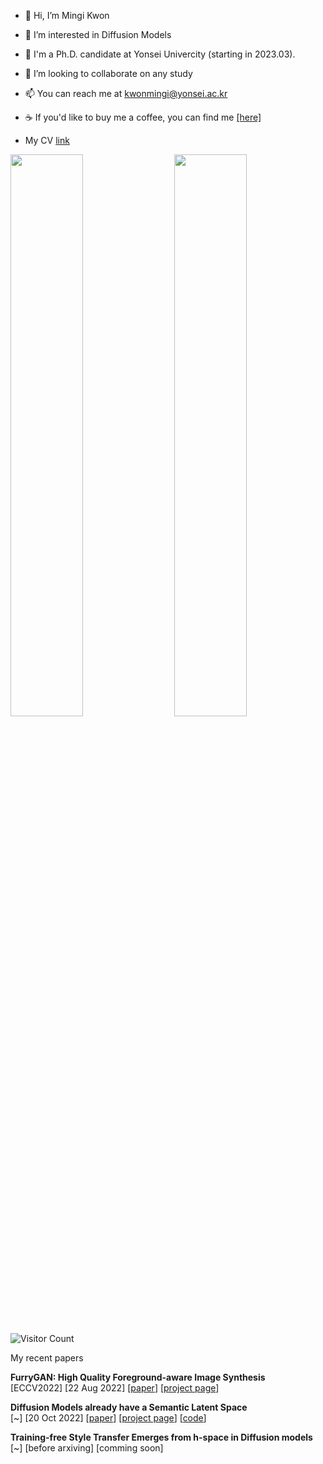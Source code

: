 - 👋 Hi, I’m Mingi Kwon
- 👀 I’m interested in Diffusion Models
- 🌱 I'm a Ph.D. candidate at Yonsei Univercity (starting in 2023.03).
- 💞️ I’m looking to collaborate on any study
- 📫 You can reach me at kwonmingi@yonsei.ac.kr
- ☕ If you'd like to buy me a coffee, you can find me [[here]](https://www.buymeacoffee.com/kwonmingi)

- My CV [link](https://drive.google.com/file/d/1d1TOCA20KmYnY8RvBvhFwku7QaaWIMZL/view?usp=share_link)


<img  src="https://github-readme-stats.vercel.app/api?username=kwonminki&show_icons=true&hide_title=true&hide_border=true&card_width=300" width="48%" align="right" >
<img  src="https://github-readme-stats.vercel.app/api/top-langs/?username=kwonminki&layout=compact&hide=html,css,scss,jupyter%20notebook&hide_title=true&hide_border=true" width="48%" >


![Visitor Count](https://komarev.com/ghpvc/?username=kwonminki&color=grey)


My recent papers

**FurryGAN: High Quality Foreground-aware Image Synthesis** \
[ECCV2022] [22 Aug 2022] [[paper](https://arxiv.org/abs/2208.10422)] [[project page](https://jeongminb.github.io/FurryGAN/)]

**Diffusion Models already have a Semantic Latent Space** \
[~] [20 Oct 2022] [[paper](https://arxiv.org/abs/2210.10960)] [[project page](https://kwonminki.github.io/Asyrp/)] [[code](https://github.com/kwonminki/Asyrp_official)]

**Training-free Style Transfer Emerges from h-space in Diffusion models** \
[~] [before arxiving] [comming soon]


<!---
kwonminki/kwonminki is a ✨ special ✨ repository because its `README.md` (this file) appears on your GitHub profile.
You can click the Preview link to take a look at your changes.
--->
